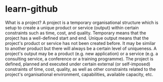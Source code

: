 # learn-github

What is a project?
A project is a temporary organisational structure which is setup to create a unique product or service (output)
within certain constraints such as time, cost, and quality.
 Temporary means that the project has a well-defined start and end.
 Unique output means that the project's product or service has not been created before. It may be similar to another product but there will always be a certain level of uniqueness.
 A project's output may be a product (e.g. new application) or a service (e.g. a consulting service, a conference or a training programme).
 The project is defined, planned and executed under certain external (or self-imposed) constraints of time, cost, quality, as well as other constraints related to the project's organisational environment, capabilities, available capacity, etc.
